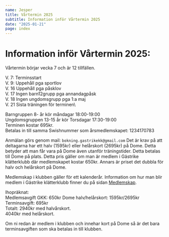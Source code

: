 ```yaml
---
name: Jesper
title: Vårtermin 2025
subtitle: Information inför Vårtermin 2025
date: "2025-01-21"
page: index
---
```


# Information inför Vårtermin 2025:

Vårtermin börjar vecka 7 och är 12 tillfällen.

V. 7: Terminsstart\
V. 9: Uppehåll pga sportlov\
V. 16 Uppehåll pga påsklov\
V. 17 Ingen barn12grupp pga annandagpåsk\
V. 18 Ingen ungdomsgrupp pga 1:a maj\
V. 21 Sista träningen för terminen\

Barngruppen 8- år kör måndagar 18:00-19:00\
Ungdomsgruppen 13-15 år kör Torsdagar 17:30-19:00\
Terminen kostar 695kr. \
Betalas in till samma Swishnummer som årsmedlemskapet: 1234170783

Anmälan görs genom mail: `bokning.gastrikekk@gmail.com`
Det är krav på att deltagarna har ett halv (1595kr) eller helårskort (2695kr) på Dome. Detta betyder att man får vara på Dome även utanför träningstider.
Detta betalas till Dome på plats.
Detta pris gäller om man är medlem i Gästrike klätterklubb där medlemskapet kostar 650kr. Annars är priset det dubbla för halv och helårskort på Dome.

Medlemskap i klubben gäller för ett kalenderår.
Information om hur man blir medlem i Gästrike klätterklubb finner du på sidan [Medlemskap](./medlemskap).

Ihopräknat:\
Medlemsavgift GKK: 650kr
Dome halv/helårskort: 1595kr/2695kr\
Terminsavgift: 695kr\
Totalt: 2940kr med halvårskort.\
4040kr med helårskort.

Om ni redan är medlem i klubben och innehar kort på Dome så är det bara terminsavgiften som ska betalas in till klubben.
